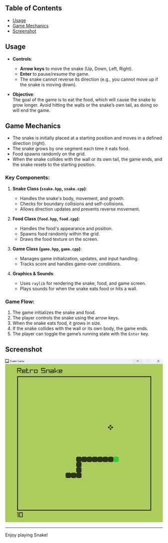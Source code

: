 ## Table of Contents

- [Usage](#usage)
- [Game Mechanics](#game-mechanics)
- [Screenshot](#screenshot)

## Usage

- **Controls**:  
  - **Arrow keys** to move the snake (Up, Down, Left, Right).
  - **Enter** to pause/resume the game.
  - The snake cannot reverse its direction (e.g., you cannot move up if the snake is moving down).
  
- **Objective**:  
  The goal of the game is to eat the food, which will cause the snake to grow longer. Avoid hitting the walls or the snake’s own tail, as doing so will end the game.

## Game Mechanics

- The snake is initially placed at a starting position and moves in a defined direction (right).
- The snake grows by one segment each time it eats food.
- Food spawns randomly on the grid.
- When the snake collides with the wall or its own tail, the game ends, and the snake resets to the starting position.

### Key Components:

1. **Snake Class (`snake.hpp`, `snake.cpp`)**:
   - Handles the snake's body, movement, and growth.
   - Checks for boundary collisions and self-collisions.
   - Allows direction updates and prevents reverse movement.
   
2. **Food Class (`food.hpp`, `food.cpp`)**:
   - Handles the food's appearance and position.
   - Spawns food randomly within the grid.
   - Draws the food texture on the screen.

3. **Game Class (`game.hpp`, `game.cpp`)**:
   - Manages game initialization, updates, and input handling.
   - Tracks score and handles game-over conditions.

4. **Graphics & Sounds**:
   - Uses `raylib` for rendering the snake, food, and game screen.
   - Plays sounds for when the snake eats food or hits a wall.

### Game Flow:
1. The game initializes the snake and food.
2. The player controls the snake using the arrow keys.
3. When the snake eats food, it grows in size.
4. If the snake collides with the wall or its own body, the game ends.
5. The player can toggle the game’s running state with the `Enter` key.

## Screenshot

![Snake Game Screenshot](snake_game.png)


---

Enjoy playing Snake!